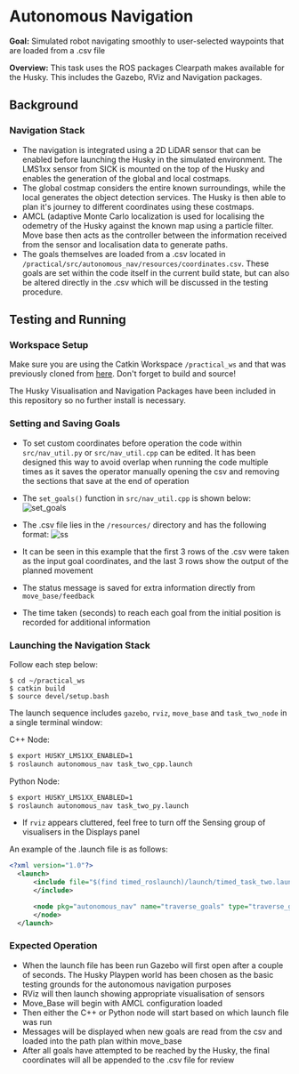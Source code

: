 # Autonomous Navigation

**Goal:** Simulated robot navigating smoothly to user-selected waypoints that are loaded from a .csv file

**Overview:** 
This task uses the ROS packages Clearpath makes available for the Husky. 
This includes the Gazebo, RViz and Navigation packages.

## Background

### Navigation Stack
* The navigation is integrated using a 2D LiDAR sensor that can be enabled before launching the Husky in the simulated environment. The LMS1xx sensor from SICK is mounted on the top of the Husky and enables the generation of the global and local costmaps. 
* The global costmap considers the entire known surroundings, while the local generates the object detection services. The Husky is then able to plan it's journey to different coordinates using these costmaps. 
* AMCL (adaptive Monte Carlo localization is used for localising the odemetry of the Husky against the known map using a particle filter. Move base then acts as the controller between the information received from the sensor and localisation data to generate paths. 
* The goals themselves are loaded from a .csv located in `/practical/src/autonomous_nav/resources/coordinates.csv`. These goals are set within the code itself in the current build state, but can also be altered directly in the .csv which will be discussed in the testing procedure.

## Testing and Running

### Workspace Setup

Make sure you are using the Catkin Workspace `/practical_ws` and that was previously cloned from [here](https://github.com/DamianHancock/practical_ws).
Don't forget to build and source!

The Husky Visualisation and Navigation Packages have been included in this repository so no further install is necessary.

### Setting and Saving Goals

* To set custom coordinates before operation the code within `src/nav_util.py` or `src/nav_util.cpp` can be edited. It has been designed this way to avoid overlap when running the code multiple times as it saves the operator manually opening the csv and removing the sections that save at the end of operation
* The `set_goals()` function in `src/nav_util.cpp` is shown below:
![set_goals](https://user-images.githubusercontent.com/64782797/153536779-6de9c01c-4da2-4741-b06d-a11bce90a3ff.png)

* The .csv file lies in the `/resources/` directory and has the following format:
![ss](https://user-images.githubusercontent.com/64782797/153536063-e2622127-b258-4b72-930f-760346f77b66.png)
* It can be seen in this example that the first 3 rows of the .csv were taken as the input goal coordinates, and the last 3 rows show the output of the planned movement
* The status message is saved for extra information directly from `move_base/feedback`
* The time taken (seconds) to reach each goal from the initial position is recorded for additional information

### Launching the Navigation Stack

Follow each step below:
```
$ cd ~/practical_ws
$ catkin build
$ source devel/setup.bash
```

The launch sequence includes `gazebo`, `rviz`, `move_base` and `task_two_node` in a single terminal window:

C++ Node:
```bash
$ export HUSKY_LMS1XX_ENABLED=1
$ roslaunch autonomous_nav task_two_cpp.launch
```
Python Node:
```bash
$ export HUSKY_LMS1XX_ENABLED=1
$ roslaunch autonomous_nav task_two_py.launch
```
* If `rviz` appears cluttered, feel free to turn off the Sensing group of visualisers in the Displays panel

An example of the .launch file is as follows:
```XML
<?xml version="1.0"?>
  <launch>
      <include file="$(find timed_roslaunch)/launch/timed_task_two.launch">
      </include>

      <node pkg="autonomous_nav" name="traverse_goals" type="traverse_goals" output="screen">
      </node>
  </launch>
```

### Expected Operation
* When the launch file has been run Gazebo will first open after a couple of seconds. The Husky Playpen world has been chosen as the basic testing grounds for the autonomous navigation purposes
* RViz will then launch showing appropriate visualisation of sensors
* Move_Base will begin with AMCL configuration loaded
* Then either the C++ or Python node will start based on which launch file was run
* Messages will be displayed when new goals are read from the csv and loaded into the path plan within move_base
* After all goals have attempted to be reached by the Husky, the final coordinates will all be appended to the .csv file for review

